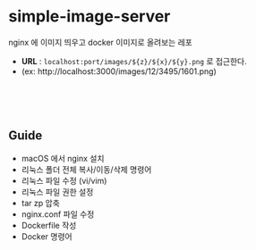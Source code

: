# simple-image-server
nginx 에 이미지 띄우고 docker 이미지로 올려보는 레포

- __URL__ : `localhost:port/images/${z}/${x}/${y}.png` 로 접근한다. 
- (ex: http://localhost:3000/images/12/3495/1601.png) <br  />


<br />
<br />
<br />

## Guide

- macOS 에서 nginx 설치
- 리눅스 폴더 전체 복사/이동/삭제 명령어
- 리눅스 파일 수정 (vi/vim)
- 리눅스 파일 권한 설정 
- tar zp 압축
- nginx.conf 파일 수정
- Dockerfile 작성
- Docker 명령어
